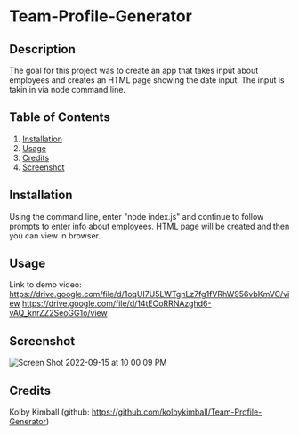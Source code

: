 # Team-Profile-Generator

## Description
The goal for this project was to create an app that takes input about employees and creates an HTML page showing the date input. The input is takin in via node command line.

## Table of Contents
  1. [Installation](#Installation)
  2. [Usage](#Usage)
  3. [Credits](#Credits)
  4. [Screenshot](#Screenshot)

## Installation
Using the command line, enter "node index.js" and continue to follow prompts to enter info about employees. HTML page will be created and then you can view in browser.
## Usage
Link to demo video: 
https://drive.google.com/file/d/1oqUI7U5LWTgnLz7fg1fVRhW956vbKmVC/view
https://drive.google.com/file/d/14tEOoRRNAzghd6-vAQ_knrZZ2SeoGG1o/view
## Screenshot
![Screen Shot 2022-09-15 at 10 00 09 PM](https://user-images.githubusercontent.com/102999321/190553893-45ebce7f-2d14-4977-9cfc-ddc52a42cd38.png)
## Credits
Kolby Kimball (github: https://github.com/kolbykimball/Team-Profile-Generator)

